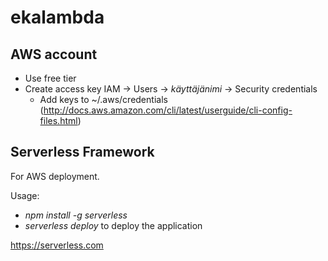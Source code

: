 # ekalambda

## AWS account

- Use free tier
- Create access key IAM -> Users -> *käyttäjänimi* -> Security credentials
    - Add keys to ~/.aws/credentials (http://docs.aws.amazon.com/cli/latest/userguide/cli-config-files.html)

## Serverless Framework

For AWS deployment.

Usage:
- *npm install -g serverless*
- *serverless deploy* to deploy the application

https://serverless.com
